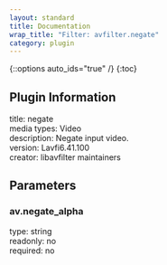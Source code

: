 ```yaml
---
layout: standard
title: Documentation
wrap_title: "Filter: avfilter.negate"
category: plugin
---
```

{::options auto_ids="true" /}
{:toc}

## Plugin Information

title: negate  
media types:
Video  
description: Negate input video.  
version: Lavfi6.41.100  
creator: libavfilter maintainers  

## Parameters

### av.negate_alpha

  
type: string  
readonly: no  
required: no  

